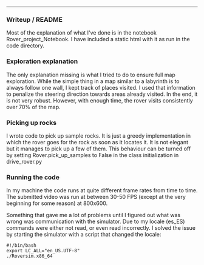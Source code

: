 ---
### Writeup / README

Most of the explanation of what I've done is in the notebook Rover_project_Notebook. I have included a static html with it as run in the code directory.

### Exploration explanation

The only explanation missing is what I tried to do to ensure full map exploration. While the simple thing in a map similar to a labyrinth is to always follow one wall, I kept track of places visited. I used that information to penalize the steering direction towards areas already visited. In the end, it is not very robust. However, with enough time, the rover visits consistently over 70% of the map.

### Picking up rocks

I wrote code to pick up sample rocks. It is just a greedy implementation in which the rover goes for the rock as soon as it locates it. It is not elegant but it manages to pick up a few of them. This behaviour can be turned off by setting Rover.pick_up_samples to False in the class initialization in drive_rover.py

### Running the code

In my machine the code runs at quite different frame rates from time to time. The submitted video was run at between 30-50 FPS (except at the very beginning for some reason) at 800x600.

Something that gave me a lot of problems until I figured out what was wrong was communication with the simulator. Due to my locale (es_ES) commands were either not read, or even read incorrectly. I solved the issue by starting the simulator with a script that changed the locale:
```
#!/bin/bash
export LC_ALL="en_US.UTF-8"
./Roversim.x86_64
```